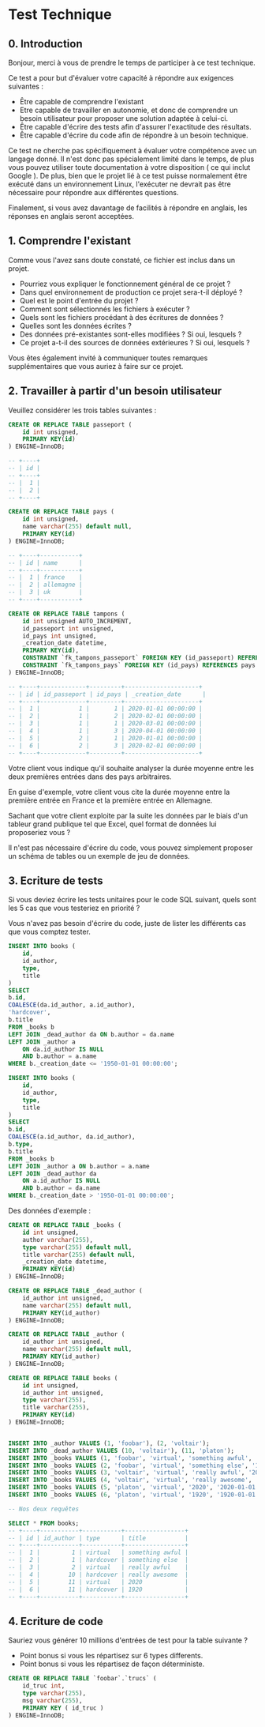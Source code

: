 # Test Technique

## 0. Introduction

Bonjour, merci à vous de prendre le temps de participer à ce test technique.

Ce test a pour but d'évaluer votre capacité à répondre aux exigences suivantes :
- Être capable de comprendre l'existant
- Etre capable de travailler en autonomie, et donc de comprendre un besoin utilisateur pour proposer une solution adaptée à celui-ci.
- Être capable d'écrire des tests afin d'assurer l'exactitude des résultats.
- Être capable d'écrire du code afin de répondre à un besoin technique.

Ce test ne cherche pas spécifiquement à évaluer votre compétence avec un langage donné. Il n'est donc pas spécialement limité dans le temps, de plus vous pouvez utiliser toute documentation à votre disposition ( ce qui inclut Google ). De plus, bien que le projet lié à ce test puisse normalement être exécuté dans un environnement Linux, l'exécuter ne devrait pas être nécessaire pour répondre aux différentes questions.

Finalement, si vous avez davantage de facilités à répondre en anglais, les réponses en anglais seront acceptées.

## 1. Comprendre l'existant

Comme vous l'avez sans doute constaté, ce fichier est inclus dans un projet. 

- Pourriez vous expliquer le fonctionnement général de ce projet ?
- Dans quel environnement de production ce projet sera-t-il déployé ?
- Quel est le point d'entrée du projet ?
- Comment sont sélectionnés les fichiers à exécuter ?
- Quels sont les fichiers procédant à des écritures de données ?
- Quelles sont les données écrites ?
- Des données pré-existantes sont-elles modifiées ? Si oui, lesquels ?
- Ce projet a-t-il des sources de données extérieures ? Si oui, lesquels ?

Vous êtes également invité à communiquer toutes remarques supplémentaires que vous auriez à faire sur ce projet.

## 2. Travailler à partir d'un besoin utilisateur

Veuillez considérer les trois tables suivantes :

```sql
CREATE OR REPLACE TABLE passeport (
	id int unsigned,
	PRIMARY KEY(id)
) ENGINE=InnoDB;

-- +----+
-- | id |
-- +----+
-- |  1 |
-- |  2 |
-- +----+

CREATE OR REPLACE TABLE pays (
	id int unsigned,
	name varchar(255) default null,
	PRIMARY KEY(id)
) ENGINE=InnoDB;

-- +----+-----------+
-- | id | name      |
-- +----+-----------+
-- |  1 | france    |
-- |  2 | allemagne |
-- |  3 | uk        |
-- +----+-----------+

CREATE OR REPLACE TABLE tampons (
	id int unsigned AUTO_INCREMENT,
	id_passeport int unsigned,
	id_pays int unsigned,
	_creation_date datetime,
	PRIMARY KEY(id),
	CONSTRAINT `fk_tampons_passeport` FOREIGN KEY (id_passeport) REFERENCES passeport (id),
	CONSTRAINT `fk_tampons_pays` FOREIGN KEY (id_pays) REFERENCES pays (id)
) ENGINE=InnoDB;

-- +----+-------------+---------+---------------------+
-- | id | id_passeport | id_pays | _creation_date      |
-- +----+-------------+---------+---------------------+
-- |  1 |           1 |       1 | 2020-01-01 00:00:00 |
-- |  2 |           1 |       2 | 2020-02-01 00:00:00 |
-- |  3 |           1 |       1 | 2020-03-01 00:00:00 |
-- |  4 |           1 |       3 | 2020-04-01 00:00:00 |
-- |  5 |           2 |       1 | 2020-01-01 00:00:00 |
-- |  6 |           2 |       3 | 2020-02-01 00:00:00 |
-- +----+-------------+---------+---------------------+
```

Votre client vous indique qu'il souhaite analyser la durée moyenne entre les deux premières entrées dans des pays arbitraires.

En guise d'exemple, votre client vous cite la durée moyenne entre la première entrée en France et la première entrée en Allemagne.

Sachant que votre client exploite par la suite les données par le biais d'un tableur grand publique tel que Excel, quel format de données lui proposeriez vous ? 

Il n'est pas nécessaire d'écrire du code, vous pouvez simplement proposer un schéma de tables ou un exemple de jeu de données.

## 3. Ecriture de tests

Si vous deviez écrire les tests unitaires pour le code SQL suivant, quels sont les 5 cas que vous testeriez en priorité ?

Vous n'avez pas besoin d'écrire du code, juste de lister les différents cas que vous comptez tester.

```sql
INSERT INTO books (
	id,
	id_author,
	type,
	title
)
SELECT
b.id,
COALESCE(da.id_author, a.id_author),
'hardcover',
b.title
FROM _books b
LEFT JOIN _dead_author da ON b.author = da.name
LEFT JOIN _author a 
	ON da.id_author IS NULL
	AND b.author = a.name
WHERE b._creation_date <= '1950-01-01 00:00:00';

INSERT INTO books (
	id,
	id_author,
	type,
	title
)
SELECT
b.id,
COALESCE(a.id_author, da.id_author),
b.type,
b.title
FROM _books b
LEFT JOIN _author a ON b.author = a.name
LEFT JOIN _dead_author da 
	ON a.id_author IS NULL
	AND b.author = da.name
WHERE b._creation_date > '1950-01-01 00:00:00';
```

Des données d'exemple :

```sql
CREATE OR REPLACE TABLE _books (
	id int unsigned,
	author varchar(255),
	type varchar(255) default null,
	title varchar(255) default null,
	_creation_date datetime,
	PRIMARY KEY(id)
) ENGINE=InnoDB;

CREATE OR REPLACE TABLE _dead_author (
	id_author int unsigned,
	name varchar(255) default null,
	PRIMARY KEY(id_author)
) ENGINE=InnoDB;

CREATE OR REPLACE TABLE _author (
	id_author int unsigned,
	name varchar(255) default null,
	PRIMARY KEY(id_author)
) ENGINE=InnoDB;

CREATE OR REPLACE TABLE books (
	id int unsigned,
	id_author int unsigned,
	type varchar(255),
	title varchar(255),
	PRIMARY KEY(id)
) ENGINE=InnoDB;


INSERT INTO _author VALUES (1, 'foobar'), (2, 'voltair');
INSERT INTO _dead_author VALUES (10, 'voltair'), (11, 'platon');
INSERT INTO _books VALUES (1, 'foobar', 'virtual', 'something awful', '2020-01-01 00:00:00');
INSERT INTO _books VALUES (2, 'foobar', 'virtual', 'something else', '1920-01-01 00:00:00');
INSERT INTO _books VALUES (3, 'voltair', 'virtual', 'really awful', '2020-01-01 00:00:00');
INSERT INTO _books VALUES (4, 'voltair', 'virtual', 'really awesome', '1920-01-01 00:00:00');
INSERT INTO _books VALUES (5, 'platon', 'virtual', '2020', '2020-01-01 00:00:00');
INSERT INTO _books VALUES (6, 'platon', 'virtual', '1920', '1920-01-01 00:00:00');

-- Nos deux requêtes

SELECT * FROM books;
-- +----+-----------+-----------+-----------------+
-- | id | id_author | type      | title           |
-- +----+-----------+-----------+-----------------+
-- |  1 |         1 | virtual   | something awful |
-- |  2 |         1 | hardcover | something else  |
-- |  3 |         2 | virtual   | really awful    |
-- |  4 |        10 | hardcover | really awesome  |
-- |  5 |        11 | virtual   | 2020            |
-- |  6 |        11 | hardcover | 1920            |
-- +----+-----------+-----------+-----------------+
```

## 4. Ecriture de code

Sauriez vous générer 10 millions d'entrées de test pour la table suivante ?
- Point bonus si vous les répartisez sur 6 types differents.
- Point bonus si vous les répartisez de façon déterministe.

```sql
CREATE OR REPLACE TABLE `foobar`.`trucs` (
	id_truc int,
	type varchar(255),
	msg varchar(255),
	PRIMARY KEY ( id_truc )
) ENGINE=InnoDB;
```

